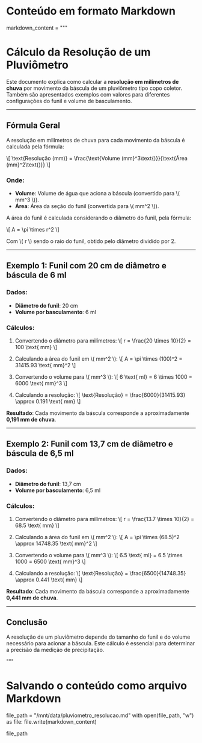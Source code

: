 # Conteúdo em formato Markdown
markdown_content = """
# Cálculo da Resolução de um Pluviômetro

Este documento explica como calcular a **resolução em milímetros de chuva** por movimento da báscula de um pluviômetro tipo copo coletor. Também são apresentados exemplos com valores para diferentes configurações do funil e volume de basculamento.

---

## Fórmula Geral

A resolução em milímetros de chuva para cada movimento da báscula é calculada pela fórmula:

\\[
\\text{Resolução (mm)} = \\frac{\\text{Volume (mm}^3\\text{)}}{\\text{Área (mm}^2\\text{)}}
\\]

### Onde:
- **Volume**: Volume de água que aciona a báscula (convertido para \\( mm^3 \\)).
- **Área**: Área da seção do funil (convertida para \\( mm^2 \\)).

A área do funil é calculada considerando o diâmetro do funil, pela fórmula:

\\[
A = \\pi \\times r^2
\\]

Com \\( r \\) sendo o raio do funil, obtido pelo diâmetro dividido por 2.

---

## Exemplo 1: Funil com 20 cm de diâmetro e báscula de 6 ml

### Dados:
- **Diâmetro do funil**: 20 cm
- **Volume por basculamento**: 6 ml

### Cálculos:
1. Convertendo o diâmetro para milímetros:
   \\[
   r = \\frac{20 \\times 10}{2} = 100 \\text{ mm}
   \\]

2. Calculando a área do funil em \\( mm^2 \\):
   \\[
   A = \\pi \\times (100)^2 = 31415.93 \\text{ mm}^2
   \\]

3. Convertendo o volume para \\( mm^3 \\):
   \\[
   6 \\text{ ml} = 6 \\times 1000 = 6000 \\text{ mm}^3
   \\]

4. Calculando a resolução:
   \\[
   \\text{Resolução} = \\frac{6000}{31415.93} \\approx 0.191 \\text{ mm}
   \\]

**Resultado**: Cada movimento da báscula corresponde a aproximadamente **0,191 mm de chuva**.

---

## Exemplo 2: Funil com 13,7 cm de diâmetro e báscula de 6,5 ml

### Dados:
- **Diâmetro do funil**: 13,7 cm
- **Volume por basculamento**: 6,5 ml

### Cálculos:
1. Convertendo o diâmetro para milímetros:
   \\[
   r = \\frac{13.7 \\times 10}{2} = 68.5 \\text{ mm}
   \\]

2. Calculando a área do funil em \\( mm^2 \\):
   \\[
   A = \\pi \\times (68.5)^2 \\approx 14748.35 \\text{ mm}^2
   \\]

3. Convertendo o volume para \\( mm^3 \\):
   \\[
   6.5 \\text{ ml} = 6.5 \\times 1000 = 6500 \\text{ mm}^3
   \\]

4. Calculando a resolução:
   \\[
   \\text{Resolução} = \\frac{6500}{14748.35} \\approx 0.441 \\text{ mm}
   \\]

**Resultado**: Cada movimento da báscula corresponde a aproximadamente **0,441 mm de chuva**.

---

## Conclusão

A resolução de um pluviômetro depende do tamanho do funil e do volume necessário para acionar a báscula. Este cálculo é essencial para determinar a precisão da medição de precipitação.

"""

# Salvando o conteúdo como arquivo Markdown
file_path = "/mnt/data/pluviometro_resolucao.md"
with open(file_path, "w") as file:
    file.write(markdown_content)

file_path
